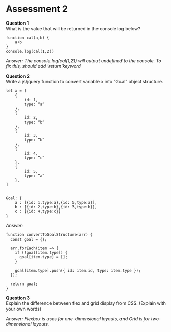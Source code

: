 
# Assessment 2

**Question 1**  
What is the value that will be returned in the console log below?

```
function cal(a,b) {
	a+b
}  
console.log(cal(1,2))
```

*Answer: The console.log(cal(1,2)) will output undefined to the console. To fix this, should add 'return'keyword*

**Question 2**  
Write a js/jquery function to convert variable x into “Goal” object structure.
```
let x = [
	{
		id: 1,
		type: “a”
	},
	{
		id: 2,
		type: “b”
	},
	{
		id: 3,
		type: “b”
	},
	{
		id: 4,
		type: “c”
	},
	{
		id: 5,
		type: “a”
	},
] 


Goal: {
	a : [{id: 1,type:a},{id: 5,type:a}],
	b : [{id: 2,type:b},{id: 3,type:b}],
	c : [{id: 4,type:c}]
}
```

*Answer:*  
```
function convertToGoalStructure(arr) {  
  const goal = {};

  arr.forEach(item => {
    if (!goal[item.type]) {
      goal[item.type] = [];
    }

    goal[item.type].push({ id: item.id, type: item.type });  
  });

  return goal;
}
```
**Question 3**  
Explain the difference between flex and grid display from CSS. (Explain with your own words)  

*Answer: Flexbox is uses for one-dimensional layouts, and Grid is for two-dimensional layouts.*


